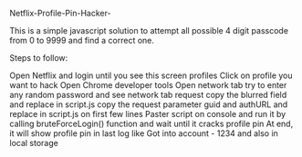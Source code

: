 Netflix-Profile-Pin-Hacker-

This is a simple javascript solution to attempt all possible 4 digit passcode from 0 to 9999 and find a correct one.

Steps to follow:

Open Netflix and login until you see this screen profiles
Click on profile you want to hack
Open Chrome developer tools
Open network tab
try to enter any random password and see network tab request
copy the blurred field and replace in script.js
copy the request parameter guid and authURL and replace in script.js on first few lines
Paster script on console and run it by calling bruteForceLogin() function and wait until it cracks profile pin
At end, it will show profile pin in last log like Got into account - 1234 and also in local storage
